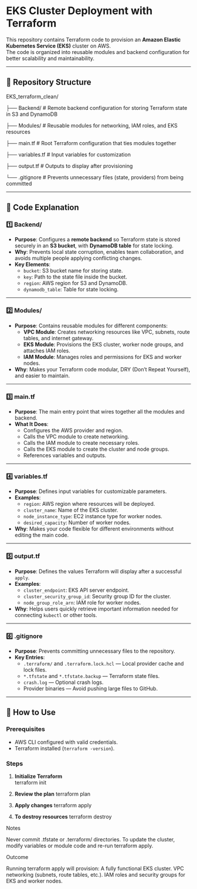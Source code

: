 # EKS Cluster Deployment with Terraform

This repository contains Terraform code to provision an **Amazon Elastic Kubernetes Service (EKS)** cluster on AWS.  
The code is organized into reusable modules and backend configuration for better scalability and maintainability.

---

## 📂 Repository Structure

EKS_terraform_clean/

├── Backend/ # Remote backend configuration for storing Terraform state in S3 and DynamoDB

├── Modules/ # Reusable modules for networking, IAM roles, and EKS resources

├── main.tf # Root Terraform configuration that ties modules together

├── variables.tf # Input variables for customization

├── output.tf # Outputs to display after provisioning

└── .gitignore # Prevents unnecessary files (state, providers) from being committed


---

## 🧩 **Code Explanation**

### 1️⃣ **Backend/**  
- **Purpose**: Configures a **remote backend** so Terraform state is stored securely in an **S3 bucket**, with **DynamoDB table** for state locking.  
- **Why**: Prevents local state corruption, enables team collaboration, and avoids multiple people applying conflicting changes.  
- **Key Elements**:
  - `bucket`: S3 bucket name for storing state.
  - `key`: Path to the state file inside the bucket.
  - `region`: AWS region for S3 and DynamoDB.
  - `dynamodb_table`: Table for state locking.

---

### 2️⃣ **Modules/**  
- **Purpose**: Contains reusable modules for different components:
  - **VPC Module**: Creates networking resources like VPC, subnets, route tables, and internet gateway.
  - **EKS Module**: Provisions the EKS cluster, worker node groups, and attaches IAM roles.
  - **IAM Module**: Manages roles and permissions for EKS and worker nodes.
- **Why**: Makes your Terraform code modular, DRY (Don’t Repeat Yourself), and easier to maintain.

---

### 3️⃣ **main.tf**  
- **Purpose**: The main entry point that wires together all the modules and backend.  
- **What It Does**:
  - Configures the AWS provider and region.
  - Calls the VPC module to create networking.
  - Calls the IAM module to create necessary roles.
  - Calls the EKS module to create the cluster and node groups.
  - References variables and outputs.

---

### 4️⃣ **variables.tf**  
- **Purpose**: Defines input variables for customizable parameters.  
- **Examples**:
  - `region`: AWS region where resources will be deployed.
  - `cluster_name`: Name of the EKS cluster.
  - `node_instance_type`: EC2 instance type for worker nodes.
  - `desired_capacity`: Number of worker nodes.  
- **Why**: Makes your code flexible for different environments without editing the main code.

---

### 5️⃣ **output.tf**  
- **Purpose**: Defines the values Terraform will display after a successful `apply`.  
- **Examples**:
  - `cluster_endpoint`: EKS API server endpoint.
  - `cluster_security_group_id`: Security group ID for the cluster.
  - `node_group_role_arn`: IAM role for worker nodes.  
- **Why**: Helps users quickly retrieve important information needed for connecting `kubectl` or other tools.

---

### 6️⃣ **.gitignore**  
- **Purpose**: Prevents committing unnecessary files to the repository.  
- **Key Entries**:
  - `.terraform/` and `.terraform.lock.hcl` — Local provider cache and lock files.  
  - `*.tfstate` and `*.tfstate.backup` — Terraform state files.  
  - `crash.log` — Optional crash logs.  
  - Provider binaries — Avoid pushing large files to GitHub.  

---

## 🚀 **How to Use**

### Prerequisites
- AWS CLI configured with valid credentials.
- Terraform installed (`terraform -version`).

### Steps
1. **Initialize Terraform**  
   terraform init

2. **Review the plan**
   terraform plan

4. **Apply changes**
   terraform apply
 
6. **To destroy resources**
   terraform destroy

Notes

Never commit .tfstate or .terraform/ directories.
To update the cluster, modify variables or module code and re-run terraform apply. 

Outcome

Running terraform apply will provision:
A fully functional EKS cluster.
VPC networking (subnets, route tables, etc.).
IAM roles and security groups for EKS and worker nodes.

